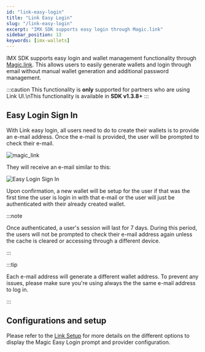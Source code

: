 ```yaml
---
id: "link-easy-login"
title: "Link Easy Login"
slug: "/link-easy-login"
excerpt: "IMX SDK supports easy login through Magic.link"
sidebar_position: 13
keywords: [imx-wallets]
---
```


IMX SDK supports easy login and wallet management functionality through [Magic.link](https://magic.link/). This allows users to easily generate wallets and login through email without manual wallet generation and additional password management.

:::caution
This functionality is **only** supported for partners who are using Link UI.\nThis functionality is available in **SDK v1.3.8+**
:::


## Easy Login Sign In

With Link easy login, all users need to do to create their wallets is to provide an e-mail address. Once the e-mail is provided, the user will be prompted to check their e-mail. 

![magic_link](/img/link-setup/magic_link.png 'magic_link')

They will receive an e-mail similar to this:

![Easy Login Sign In](/img/link-easy-login/easy-login-signin.png 'Easy Login Sign In')

Upon confirmation, a new wallet will be setup for the user if that was the first time the user is login in with that e-mail or the user will just be authenticated with their already created wallet.

:::note

Once authenticated, a user's session will last for 7 days. During this period, the users will not be prompted to check their e-mail address again unless the cache is cleared or accessing through a different
device.

:::

:::tip

Each e-mail address will generate a different wallet address. 
To prevent any issues, please make sure you're using always the the same e-mail address to log in.

:::

## Configurations and setup

Please refer to the [Link Setup](./link-setup.md) for more details on the different options to display the Magic Easy Login prompt and provider configuration.
